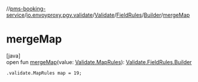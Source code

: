 //[pms-booking-service](../../../../../index.md)/[io.envoyproxy.pgv.validate](../../../index.md)/[Validate](../../index.md)/[FieldRules](../index.md)/[Builder](index.md)/[mergeMap](merge-map.md)

# mergeMap

[java]\
open fun [mergeMap](merge-map.md)(value: [Validate.MapRules](../../-map-rules/index.md)): [Validate.FieldRules.Builder](index.md)

`.validate.MapRules map = 19;`